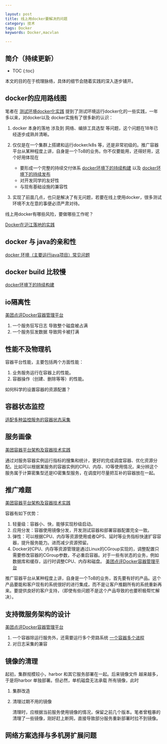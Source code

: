 ```yaml
---

layout: post
title: 线上用docker要解决的问题
category: 技术
tags: Docker
keywords: Docker,macvlan

---
```



## 简介（持续更新）

* TOC
{:toc}

本文的目的在于梳理脉络，具体的细节会随着实践的深入逐步铺开。

## docker的应用路线图

笔者在 [测试环境docker化实践](http://qiankunli.github.io/2017/03/29/docker_test_environment_practice.html) 提到了测试环境运行docker化的一些实践，一年多以来，对docker以及 docker实施有了很多新的认识：

1. docker 本身的落地 涉及到 网络、编排工具选型 等问题，这个问题在18年已经逐步成熟并清晰。
2. 仅仅是在一个集群上搭建和运行docker/k8s 等，还是非常初级的。推广容器平台从某种程度上讲，自身是一个ToB的业务。你不仅要能用，还得好用，这个好用体现在

	* 要形成一个完整的持续交付体系 [docker环境下的持续构建](http://qiankunli.github.io/2018/11/18/ci_in_docker.html) 以及 [docker环境下的持续发布](http://qiankunli.github.io/2018/11/18/cd_in_docker.html)
	* 对开发同学的友好性 
	* 与现有基础设施的兼容性

3. 实现了前面几点，也只是解决了有无问题，若要在线上使用docker，很多测试环境不太在意的事便必须严肃对待。

线上用docker有哪些风险，要做哪些工作呢？

[Docker在沪江落地的实践](https://hujiangtech.github.io/tech/%E5%90%8E%E7%AB%AF/2017/03/21/Docker.html)


## docker 与 java的亲和性

[docker 环境（主要运行java项目）常见问题](http://qiankunli.github.io/2017/08/25/docker_debug.html)

## docker build 比较慢

[docker环境下的持续构建](http://qiankunli.github.io/2018/11/18/ci_in_docker.html) 
 
## io隔离性

[美团点评Docker容器管理平台](https://mp.weixin.qq.com/s?__biz=MjM5NjQ5MTI5OA==&mid=2651746030&idx=3&sn=f0c97665bb35aca7bc054e9d230baae7&chksm=bd12b7a38a653eb5aca4ca366abee24bad89d1bfab9031e5bf859d15f38d92d6d0755beca225&scene=21#wechat_redirect)

1. 一个服务狂写日志 导致整个磁盘被占满
2. 一个服务狂发数据 导致网卡被打满

## 性能不及物理机

容器平台性能，主要包括两个方面性能：

1. 业务服务运行在容器上的性能。
2. 容器操作（创建、删除等等）的性能。

如何科学的设置容器的资源配置？

## 容器状态监控

[适配多种监控服务的容器状态采集](https://mp.weixin.qq.com/s?__biz=MjM5NjQ5MTI5OA==&mid=2651746030&idx=3&sn=f0c97665bb35aca7bc054e9d230baae7&chksm=bd12b7a38a653eb5aca4ca366abee24bad89d1bfab9031e5bf859d15f38d92d6d0755beca225&scene=21#wechat_redirect)

## 服务画像

[美团容器平台架构及容器技术实践](https://mp.weixin.qq.com/s?__biz=MjM5NjQ5MTI5OA==&mid=2651749434&idx=1&sn=92dcd59d05984eaa036e7fa804fccf20&chksm=bd12a5778a652c61f4a181c1967dbcf120dd16a47f63a5779fbf931b476e6e712e02d7c7e3a3&mpshare=1&scene=23&srcid=11183r23mQDITxo9cBDHbWKR%23rd)

通过对服务容器实例运行指标的搜集和统计，更好的完成调度容器、优化资源分配。比如可以根据某服务的容器实例的CPU、内存、IO等使用情况，来分辨这个服务属于计算密集型还是IO密集型服务，在调度时尽量把互补的容器放在一起。

## 推广难题


[美团容器平台架构及容器技术实践](https://mp.weixin.qq.com/s?__biz=MjM5NjQ5MTI5OA==&mid=2651749434&idx=1&sn=92dcd59d05984eaa036e7fa804fccf20&chksm=bd12a5778a652c61f4a181c1967dbcf120dd16a47f63a5779fbf931b476e6e712e02d7c7e3a3&mpshare=1&scene=23&srcid=11183r23mQDITxo9cBDHbWKR%23rd)

容器有如下优势：

1. 轻量级：容器小、快，能够实现秒级启动。
2. 应用分发：容器使用镜像分发，开发测试容器和部署容器配置完全一致。
3. 弹性：可以根据CPU、内存等资源使用或者QPS、延时等业务指标快速扩容容器，提升服务能力。进而减少资源预留。
4. Docker对CPU、内存等资源管理是通过Linux的CGroup实现的，调整配置只需要修改容器的CGroup参数，不必重启容器。对于一些有状态的业务，例如数据库和缓存，运行时调整CPU、内存和磁盘。 [美团点评Docker容器管理平台](https://mp.weixin.qq.com/s?__biz=MjM5NjQ5MTI5OA==&mid=2651746030&idx=3&sn=f0c97665bb35aca7bc054e9d230baae7&chksm=bd12b7a38a653eb5aca4ca366abee24bad89d1bfab9031e5bf859d15f38d92d6d0755beca225&scene=21#wechat_redirect)


推广容器平台从某种程度上讲，自身是一个ToB的业务，首先要有好的产品。这个产品要能和客户现有的系统很好的进行集成，而不是让客户推翻所有的系统重新再来。要提供良好的客户支持，（即使有些问题不是这个产品导致的也要积极帮忙解决）。


## 支持微服务架构的设计

[美团点评Docker容器管理平台](https://mp.weixin.qq.com/s?__biz=MjM5NjQ5MTI5OA==&mid=2651746030&idx=3&sn=f0c97665bb35aca7bc054e9d230baae7&chksm=bd12b7a38a653eb5aca4ca366abee24bad89d1bfab9031e5bf859d15f38d92d6d0755beca225&scene=21#wechat_redirect)


1. 一个容器除运行服务外，还需要运行多个旁路系统 [一个容器多个进程](http://qiankunli.github.io/2018/11/06/multi_process_per_container.html)
2. 对日志采集的兼容


## 镜像的清理

起初，集群规模较小，harbor 和其它服务部署在一起。后来镜像文件 越来越多，于是将harbor 单独部署。但必然，单机磁盘无法承载 所有镜像，此时

1. 集群改造
2. 清理过期不用的镜像

	清理时，应根据当前服务使用镜像的情况，保留之前几个版本。笔者曾粗暴的清理了一些镜像，刚好赶上断网，直接导致部分服务重新部署时拉不到镜像。

## 网络方案选择与多机房扩展问题

